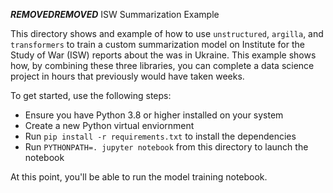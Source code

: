 ***REMOVED******REMOVED*** ISW Summarization Example

This directory shows and example of how to use `unstructured`, `argilla`, and `transformers`
to train a custom summarization model on Institute for the Study of War (ISW) reports
about the was in Ukraine. This example shows how, by combining these three libraries, you can
complete a data science project in hours that previously would have taken weeks.

To get started, use the following steps:

- Ensure you have Python 3.8 or higher installed on your system
- Create a new Python virtual enviornment
- Run `pip install -r requirements.txt` to install the dependencies
- Run `PYTHONPATH=. jupyter notebook` from this directory to launch the notebook

At this point, you'll be able to run the model training notebook.
